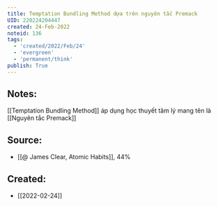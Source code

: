```yaml
---
title: Temptation Bundling Method dựa trên nguyên tắc Premack
UID: 220224204447
created: 24-Feb-2022
noteid: 136
tags:
  - 'created/2022/Feb/24'
  - 'evergreen'
  - 'permanent/think'
publish: True
---
```

## Notes:
[[Temptation Bundling Method]] áp dụng học thuyết tâm lý mang tên là [[Nguyên tắc Premack]]

## Source:
- [[@ James Clear, Atomic Habits]], 44%





## Created:
- [[2022-02-24]]
